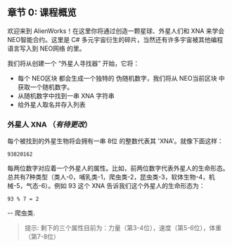## 章节 0: 课程概览

欢迎来到 AlienWorks！在这里你将通过创造一颗星球、外星人们和 XNA 来学会 NEO智能合约。这里是 C# 多元宇宙衍生的碎片，当然还有许多宇宙被其他编程语言写入到 NEO网络 的里。

我们将从创建一个 “外星人寻找器” 开始，它将：

- 每个 NEO区块 都会生成一个独特的 伪随机数字，我们将从 NEO当前区块 中获取一个随机数字。
- 从随机数字中找到一串 XNA 字符串
- 给外星人取名并存入列表

### 外星人 XNA （*有待更改*）

每个被找到的外星生物将会拥有一串 8位 的整数代表其 'XNA'。就像下面这样：

```
93820162
```

每两位数字对应着一个外星人的属性。比如，前两位数字代表外星人的生命形态。总共有7种类型（类人-0，哺乳类-1，爬虫类-2，昆虫类-3，软体生物-4，机械-5，气态-6）。例如 93 这个 XNA 告诉我们这个外星人的生命形态为：

```
93 % 7 = 2
```

-- 爬虫类. 


> 提示: 剩下的三个属性目前为：力量（第3-4位），速度（第5-6位），体重（第7-8位）
